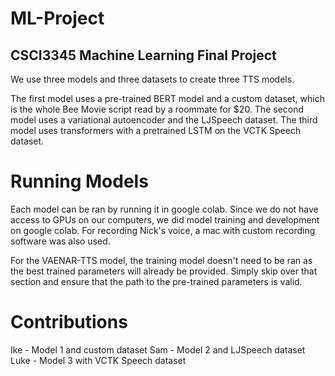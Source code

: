 # ML-Project
 
## CSCI3345 Machine Learning Final Project

We use three models and three datasets to create three TTS models. 

The first model uses a pre-trained BERT model and a custom dataset, which is the whole Bee Movie script read by a roommate for $20.
The second model uses a variational autoencoder and the LJSpeech dataset.
The third model uses transformers with a pretrained LSTM on the VCTK Speech dataset.

# Running Models
Each model can be ran by running it in google colab. Since we do not have access to GPUs on our computers, we did model training and development on google colab. For recording Nick's voice, a mac with custom recording software was also used.

For the VAENAR-TTS model, the training model doesn't need to be ran as the best trained parameters will already be provided. Simply skip over that section and ensure that the path to the pre-trained parameters is valid.

# Contributions
Ike - Model 1 and custom dataset
Sam - Model 2 and LJSpeech dataset
Luke - Model 3 with VCTK Speech dataset
